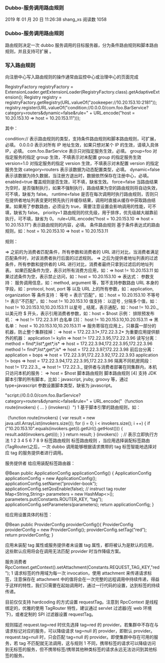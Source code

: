 ### Dubbo-服务调用路由规则

2019 年 01 月 20 日 11:26:38 shang_xs 阅读数 1058

### Dubbo-服务调用路由规则

路由规则决定一次 dubbo 服务调用的目标服务器，分为条件路由规则和脚本路由规则，并且支持可扩展 。

### 写入路由规则

向注册中心写入路由规则的操作通常由监控中心或治理中心的页面完成

RegistryFactory registryFactory = ExtensionLoader.getExtensionLoader(RegistryFactory.class).getAdaptiveExtension();
Registry registry = registryFactory.getRegistry(URL.valueOf("zookeeper://10.20.153.10:2181"));
registry.register(URL.valueOf("condition://0.0.0.0/com.foo.BarService?category=routers&dynamic=false&rule=" + URL.encode("host = 10.20.153.10 => host = 10.20.153.11")));

其中：

condition:// 表示路由规则的类型，支持条件路由规则和脚本路由规则，可扩展，必填。
0.0.0.0 表示对所有 IP 地址生效，如果只想对某个 IP 的生效，请填入具体 IP，必填。
com.foo.BarService 表示只对指定服务生效，必填。
group=foo 对指定服务的指定 group 生效，不填表示对未配置 group 的指定服务生效
version=1.0 对指定服务的指定 version 生效，不填表示对未配置 version 的指定服务生效
category=routers 表示该数据为动态配置类型，必填。
dynamic=false 表示该数据为持久数据，当注册方退出时，数据依然保存在注册中心，必填。
enabled=true 覆盖规则是否生效，可不填，缺省生效。
force=false 当路由结果为空时，是否强制执行，如果不强制执行，路由结果为空的路由规则将自动失效，可不填，缺省为 false。
runtime=false 是否在每次调用时执行路由规则，否则只在提供者地址列表变更时预先执行并缓存结果，调用时直接从缓存中获取路由结果。如果用了参数路由，必须设为 true，需要注意设置会影响调用的性能，可不填，缺省为 false。
priority=1 路由规则的优先级，用于排序，优先级越大越靠前执行，可不填，缺省为 0。
rule=URL.encode(“host = 10.20.153.10 => host = 10.20.153.11”) 表示路由规则的内容，必填。
条件路由规则
基于条件表达式的路由规则，如：host = 10.20.153.10 => host = 10.20.153.11

规则：

=> 之前的为消费者匹配条件，所有参数和消费者的 URL 进行对比，当消费者满足匹配条件时，对该消费者执行后面的过滤规则。
=> 之后为提供者地址列表的过滤条件，所有参数和提供者的 URL 进行对比，消费者最终只拿到过滤后的地址列表。
如果匹配条件为空，表示对所有消费方应用，如：=> host != 10.20.153.11
如果过滤条件为空，表示禁止访问，如：host = 10.20.153.10 =>
表达式：
参数支持：
服务调用信息，如：method, argument 等，暂不支持参数路由
URL 本身的字段，如：protocol, host, port 等
以及 URL 上的所有参数，如：application, organization 等
条件支持：
等号 = 表示"匹配"，如：host = 10.20.153.10
不等号 != 表示"不匹配"，如：host != 10.20.153.10
值支持：
以逗号 , 分隔多个值，如：host != 10.20.153.10,10.20.153.11
以星号 _ 结尾，表示通配，如：host != 10.20._
以美元符 $ 开头，表示引用消费者参数，如：host = $host
示例：
排除预发布机：
=> host != 172.22.3.91
白名单 [3]：
host != 10.20.153.10,10.20.153.11 =>
黑名单：
host = 10.20.153.10,10.20.153.11 =>
服务寄宿在应用上，只暴露一部分的机器，防止整个集群挂掉：
=> host = 172.22.3.1*,172.22.3.2*
为重要应用提供额外的机器：
application != kylin => host != 172.22.3.95,172.22.3.96
读写分离：
method = find*,list*,get*,is* => host = 172.22.3.94,172.22.3.95,172.22.3.96
method != find*,list*,get*,is* => host = 172.22.3.97,172.22.3.98
前后台分离：
application = bops => host = 172.22.3.91,172.22.3.92,172.22.3.93
application != bops => host = 172.22.3.94,172.22.3.95,172.22.3.96
隔离不同机房网段：
host != 172.22.3._ => host != 172.22.3._
提供者与消费者部署在同集群内，本机只访问本机的服务：
=> host = $host
脚本路由规则
脚本路由规则 [4] 支持 JDK 脚本引擎的所有脚本，比如：javascript, jruby, groovy 等，通过 type=javascript 参数设置脚本类型，缺省为 javascript。

"script://0.0.0.0/com.foo.BarService?category=routers&dynamic=false&rule=" + URL.encode("（function route(invokers) { ... } (invokers)）")
1
基于脚本引擎的路由规则，如：

（function route(invokers) {
var result = new java.util.ArrayList(invokers.size());
for (i = 0; i < invokers.size(); i ++) {
if ("10.20.153.10".equals(invokers.get(i).getUrl().getHost())) {
result.add(invokers.get(i));
}
}
return result;
} (invokers)）; // 表示立即执行方法
1
2
3
4
5
6
7
8
9
标签路由规则
标签路由规则 ，当应用选择装配标签路由(TagRouter)之后，一次 dubbo 调用能够根据请求携带的 tag 标签智能地选择对应 tag 的服务提供者进行调用。

服务提供者
给应用装配标签路由器：

@Bean
public ApplicationConfig applicationConfig() {
ApplicationConfig applicationConfig = new ApplicationConfig();
applicationConfig.setName(“provider-book”);
applicationConfig.setQosEnable(false);
// instruct tag router
Map<String,String> parameters = new HashMap<>();
parameters.put(Constants.ROUTER_KEY, “tag”);
applicationConfig.setParameters(parameters);
return applicationConfig;
}

给应用设置具体的标签：

@Bean
public ProviderConfig providerConfig(){
ProviderConfig providerConfig = new ProviderConfig();
providerConfig.setTag(“red”);
return providerConfig;
}

应用未装配 tag 属性或服务提供者未设置 tag 属性，都将被认为是默认的应用，这些默认应用将会在调用无法匹配 provider 时当作降级方案。

服务消费者
RpcContext.getContext().setAttachment(Constants.REQUEST_TAG_KEY,"red");
1
请求标签的作用域为每一次 invocation，使用 attachment 来传递请求标签，注意保存在 attachment 中的值将会在一次完整的远程调用中持续传递，得益于这样的特性，我们只需要在起始调用时，通过一行代码的设置，达到标签的持续传递。

目前仅仅支持 hardcoding 的方式设置 requestTag。注意到 RpcContext 是线程绑定的，优雅的使用 TagRouter 特性，建议通过 servlet 过滤器(在 web 环境下)，或者定制的 SPI 过滤器设置 requestTag。

规则描述
request.tag=red 时优先选择 tag=red 的 provider。若集群中不存在与请求标记对应的服务，可以降级请求 tag=null 的 provider，即默认 provider。
request.tag=null 时，只会匹配 tag=null 的 provider。即使集群中存在可用的服务，若 tag 不匹配就无法调用，这与规则 1 不同，携带标签的请求可以降级访问到无标签的服务，但不携带标签/携带其他种类标签的请求永远无法访问到其他标签的服务。

